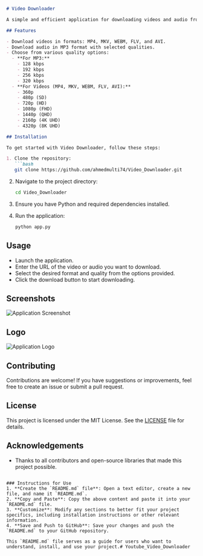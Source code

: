 ```markdown
# Video Downloader

A simple and efficient application for downloading videos and audio from various online sources. This project supports multiple formats and qualities, making it easy for users to get their favorite media.

## Features

- Download videos in formats: MP4, MKV, WEBM, FLV, and AVI.
- Download audio in MP3 format with selected qualities.
- Choose from various quality options:
  - **For MP3:** 
    - 128 kbps
    - 192 kbps
    - 256 kbps
    - 320 kbps
  - **For Videos (MP4, MKV, WEBM, FLV, AVI):**
    - 360p
    - 480p (SD)
    - 720p (HD)
    - 1080p (FHD)
    - 1440p (QHD)
    - 2160p (4K UHD)
    - 4320p (8K UHD)

## Installation

To get started with Video Downloader, follow these steps:

1. Clone the repository:
   ```bash
   git clone https://github.com/ahmedmulti74/Video_Downloader.git
   ```

2. Navigate to the project directory:
   ```bash
   cd Video_Downloader
   ```

3. Ensure you have Python and required dependencies installed.

4. Run the application:
   ```bash
   python app.py
   ```

## Usage

- Launch the application.
- Enter the URL of the video or audio you want to download.
- Select the desired format and quality from the options provided.
- Click the download button to start downloading.

## Screenshots

![Application Screenshot](https://drive.google.com/uc?id=1cev134bV4W2qs4zzEkzjcpsg_R4i94po)

## Logo

![Application Logo](https://drive.google.com/uc?id=181Zn-zkLA6RrfFaE9Bb-mbHlahltKgsL)

## Contributing

Contributions are welcome! If you have suggestions or improvements, feel free to create an issue or submit a pull request.

## License

This project is licensed under the MIT License. See the [LICENSE](LICENSE) file for details.

## Acknowledgements

- Thanks to all contributors and open-source libraries that made this project possible.

```

### Instructions for Use
1. **Create the `README.md` file**: Open a text editor, create a new file, and name it `README.md`.
2. **Copy and Paste**: Copy the above content and paste it into your `README.md` file.
3. **Customize**: Modify any sections to better fit your project specifics, including installation instructions or other relevant information.
4. **Save and Push to GitHub**: Save your changes and push the `README.md` to your GitHub repository.

This `README.md` file serves as a guide for users who want to understand, install, and use your project.#   Y o u t u b e _ V i d e o _ D o w n l o a d e r  
 